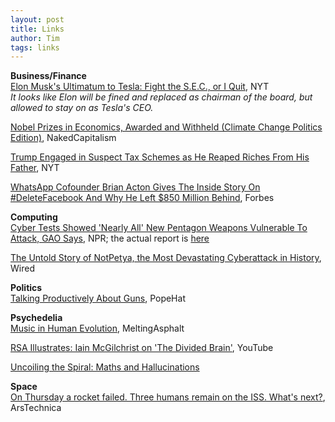 ```yaml
---
layout: post
title: Links
author: Tim
tags: links
---
```


**Business/Finance**  
[Elon Musk's Ultimatum to Tesla: Fight the S.E.C., or I Quit](https://www.nytimes.com/2018/10/02/business/tesla-elon-musk-sec.html), NYT  
*It looks like Elon will be fined and replaced as chairman of the board, but allowed to stay on as Tesla's CEO.*  

[Nobel Prizes in Economics, Awarded and Withheld (Climate Change Politics Edition)](https://www.nakedcapitalism.com/2018/10/nobel-prizes-economics-awarded-withheld-climate-change-edition.html), NakedCapitalism  

[Trump Engaged in Suspect Tax Schemes as He Reaped Riches From His Father](https://www.nytimes.com/interactive/2018/10/02/us/politics/donald-trump-tax-schemes-fred-trump.html?smid=pl-share), NYT  

[WhatsApp Cofounder Brian Acton Gives The Inside Story On #DeleteFacebook And Why He Left $850 Million Behind](https://www.forbes.com/sites/parmyolson/2018/09/26/exclusive-whatsapp-cofounder-brian-acton-gives-the-inside-story-on-deletefacebook-and-why-he-left-850-million-behind/), Forbes  

**Computing**  
[Cyber Tests Showed 'Nearly All' New Pentagon Weapons Vulnerable To Attack, GAO Says](https://www.npr.org/2018/10/09/655880190/cyber-tests-showed-nearly-all-new-pentagon-weapons-vulnerable-to-attack-gao-says), NPR; the actual report is [here](https://www.gao.gov/products/GAO-19-128)    

[The Untold Story of NotPetya, the Most Devastating Cyberattack in History](https://www.wired.com/story/notpetya-cyberattack-ukraine-russia-code-crashed-the-world/), Wired  

**Politics**  
[Talking Productively About Guns](https://www.popehat.com/2015/12/07/talking-productively-about-guns/), PopeHat  

**Psychedelia**  
[Music in Human Evolution](http://meltingasphalt.com/music-in-human-evolution/), MeltingAsphalt  

[RSA Illustrates: Iain McGilchrist on 'The Divided Brain'](https://www.youtube.com/watch?v=dFs9WO2B8uI), YouTube  

[Uncoiling the Spiral: Maths and Hallucinations](https://plus.maths.org/content/uncoiling-spiral-maths-and-hallucinations)  

**Space**  
[On Thursday a rocket failed. Three humans remain on the ISS. What's next?](https://arstechnica.com/science/2018/10/on-thursday-a-rocket-failed-three-humans-remain-on-the-iss-whats-next/), ArsTechnica  
